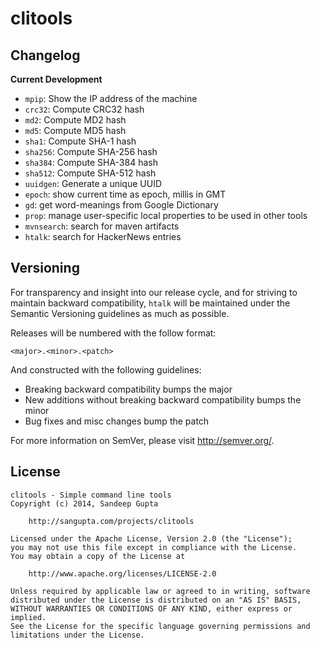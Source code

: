 clitools
========

Changelog
---------

**Current Development**

* `mpip`: Show the IP address of the machine
* `crc32`: Compute CRC32 hash
* `md2`: Compute MD2 hash
* `md5`: Compute MD5 hash
* `sha1`: Compute SHA-1 hash
* `sha256`: Compute SHA-256 hash
* `sha384`: Compute SHA-384 hash
* `sha512`: Compute SHA-512 hash
* `uuidgen`: Generate a unique UUID
* `epoch`: show current time as epoch, millis in GMT
* `gd`: get word-meanings from Google Dictionary
* `prop`: manage user-specific local properties to be used in other tools
* `mvnsearch`: search for maven artifacts
* `htalk`: search for HackerNews entries

Versioning
----------

For transparency and insight into our release cycle, and for striving to maintain backward compatibility, 
`htalk` will be maintained under the Semantic Versioning guidelines as much as possible.

Releases will be numbered with the follow format:

`<major>.<minor>.<patch>`

And constructed with the following guidelines:

* Breaking backward compatibility bumps the major
* New additions without breaking backward compatibility bumps the minor
* Bug fixes and misc changes bump the patch

For more information on SemVer, please visit http://semver.org/.

License
-------
	
```
clitools - Simple command line tools
Copyright (c) 2014, Sandeep Gupta

	http://sangupta.com/projects/clitools

Licensed under the Apache License, Version 2.0 (the "License");
you may not use this file except in compliance with the License.
You may obtain a copy of the License at

	http://www.apache.org/licenses/LICENSE-2.0

Unless required by applicable law or agreed to in writing, software
distributed under the License is distributed on an "AS IS" BASIS,
WITHOUT WARRANTIES OR CONDITIONS OF ANY KIND, either express or implied.
See the License for the specific language governing permissions and
limitations under the License.
```
